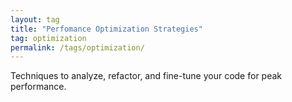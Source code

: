 ```yaml
---
layout: tag
title: "Perfomance Optimization Strategies"
tag: optimization
permalink: /tags/optimization/
---
```

Techniques to analyze, refactor, and fine-tune your code for peak performance.

